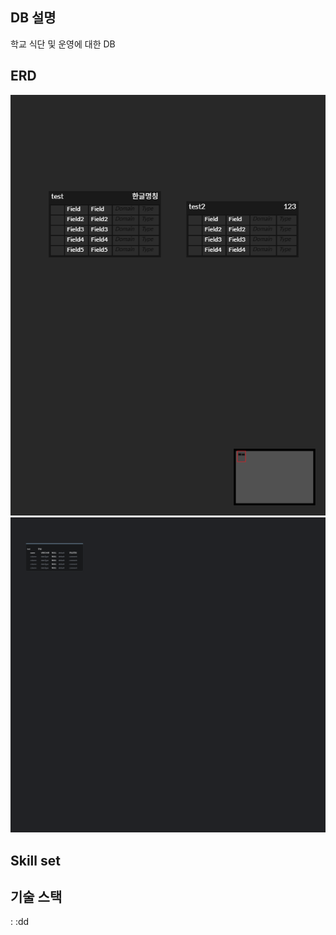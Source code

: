 ## DB 설명
학교 식단 및 운영에 대한 DB
## ERD
![alt text](image.png)
![alt text](test.png)

## Skill set

## 기술 스택
:
:dd